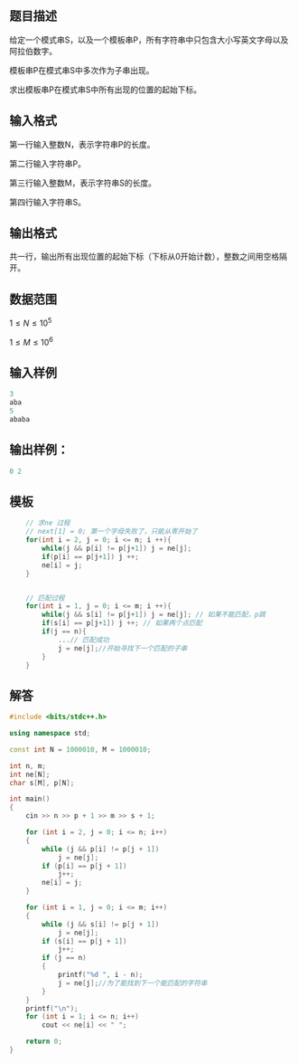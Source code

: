 ## **题目描述**

给定一个模式串S，以及一个模板串P，所有字符串中只包含大小写英文字母以及阿拉伯数字。

模板串P在模式串S中多次作为子串出现。

求出模板串P在模式串S中所有出现的位置的起始下标。

## **输入格式**

第一行输入整数N，表示字符串P的长度。

第二行输入字符串P。

第三行输入整数M，表示字符串S的长度。

第四行输入字符串S。

## **输出格式**

共一行，输出所有出现位置的起始下标（下标从0开始计数），整数之间用空格隔开。

## **数据范围**

$1≤N≤10^5$

$1≤M≤10^6$


## **输入样例**

```c++
3
aba
5
ababa
```

## **输出样例：**

```c++
0 2
```

## **模板**
```c++
    // 求ne 过程
    // next[1] = 0; 第一个字母失败了，只能从零开始了
    for(int i = 2, j = 0; i <= n; i ++){
        while(j && p[i] != p[j+1]) j = ne[j];
        if(p[i] == p[j+1]) j ++;
        ne[i] = j;
    }


    // 匹配过程
    for(int i = 1, j = 0; i <= m; i ++){
        while(j && s[i] != p[j+1]) j = ne[j]; // 如果不能匹配，p跳
        if(s[i] == p[j+1]) j ++; // 如果两个点匹配
        if(j == n){
            ...// 匹配成功
            j = ne[j];//开始寻找下一个匹配的子串
        }
    }
```

## **解答**
```c++
#include <bits/stdc++.h>

using namespace std;

const int N = 1000010, M = 1000010;

int n, m;
int ne[N];
char s[M], p[N];

int main()
{
    cin >> n >> p + 1 >> m >> s + 1;

    for (int i = 2, j = 0; i <= n; i++)
    {
        while (j && p[i] != p[j + 1])
            j = ne[j];
        if (p[i] == p[j + 1])
            j++;
        ne[i] = j;
    }

    for (int i = 1, j = 0; i <= m; i++)
    {
        while (j && s[i] != p[j + 1])
            j = ne[j];
        if (s[i] == p[j + 1])
            j++;
        if (j == n)
        {
            printf("%d ", i - n);
            j = ne[j];//为了能找到下一个能匹配的字符串
        }
    }
    printf("\n");
    for (int i = 1; i <= n; i++)
        cout << ne[i] << " ";

    return 0;
}
```